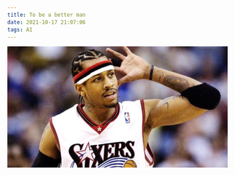 ```yaml
---
title: To be a better man
date: 2021-10-17 21:07:06
tags: AI
---
```

![](To-be-a-better-man/AI_moment.jpg)
